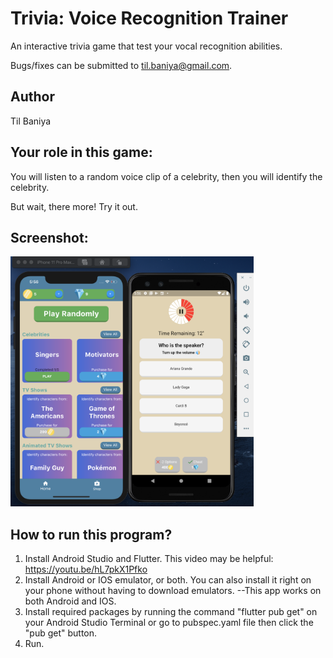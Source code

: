 # Trivia: Voice Recognition Trainer

An interactive trivia game that test your vocal recognition abilities.

Bugs/fixes can be submitted to til.baniya@gmail.com.


## Author
Til Baniya


## Your role in this game: 
You will listen to a random voice clip of a celebrity, then you will identify the celebrity.

But wait, there more! Try it out.

## Screenshot:

<img src="./asset/sample.png" height="400">

## How to run this program?

1. Install Android Studio and Flutter. This video may be helpful: https://youtu.be/hL7pkX1Pfko
2. Install Android or IOS emulator, or both. You can also install it right on your phone without having to download emulators. --This app works on both Android and IOS.
3. Install required packages by running the command "flutter pub get" on your Android Studio Terminal or go to pubspec.yaml file then click the "pub get" button.
4. Run.


